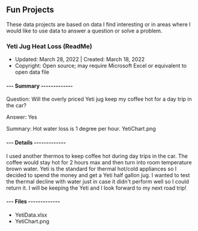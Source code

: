 ## Fun Projects

These data projects are based on data I find interesting or in areas where I would like to use data to answer a question or solve a problem.

### Yeti Jug Heat Loss (ReadMe)
* Updated: March 28, 2022 | Created: March 18, 2022
* Copyright: Open source; may require Microsoft Excel or equivalent to open data file

#### --- Summary -------------
Question: Will the overly priced Yeti jug keep my coffee hot for a day trip in the car?

Answer: Yes

Summary: Hot water loss is 1 degree per hour.
YetiChart.png
#### --- Details -------------
I used another thermos to keep coffee hot during day trips in the car. The coffee would stay hot for 2 hours max and then turn into room temperature brown water. Yeti is the standard for thermal hot/cold appliances so I decided to spend the money and get a Yeti half gallon jug. I wanted to test the thermal decline with water just in case it didn't perform well so I could return it. I will be keeping the Yeti and I look forward to my next road trip!


#### --- Files -------------
- YetiData.xlsx
- YetiChart.png


